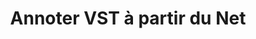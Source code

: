 ---
############################# Static ############################
layout: "auto-gen-annotation"

############################# Head ############################
head_title: "API d'annotation Net VST Annoter en C#"
head_description: "Net API pour créer et annoter des types d'annotations populaires à partir de VST, des images, des dessins et des formats de fichiers de documents."

############################# Header ############################
title: "Annoter VST à partir du Net"
description: ""
bg_image: "https://cms.admin.containerize.com/templates/aspose/App_Themes/V3/images/bg/header1.png"
bg_overlay: false
button:
    enable: true
    icon: "fas fa-arrow-down"
    label: "Télécharger la version d'essai gratuite"
    link: "https://downloads.groupdocs.com/annotation/net"

############################# About ############################
about:
    enable: true
    title: "À propos de GroupDocs.Annotation pour l'API Net"
    content: |
        GroupDocs.Annotation for Net API est une bibliothèque qui vous permet d'ajouter des annotations aux documents PDF, Word et autres sur Mac, Windows ou Ubuntu. [GroupDocs.Annotation for Net](/annotation/net) est une API Net native pour la gestion des annotations avec une prise en charge complète pour la création, l'ajout, la modification, la suppression, l'extraction et l'exportation d'annotations à partir d'images et de divers autres documents. La liste complète des formats de documents pris en charge que vous pouvez voir sur cette [page](https://docs.groupdocs.com/annotation/net/supported-document-formats/).
        Cette bibliothèque vous permet de travailler non seulement avec le document VST mais également avec de nombreux autres types de documents tels que Word, Excel, PowerPoint, les e-mails Outlook, Visio, Adobe, OpenDocument, OpenOffice, Photoshop, AutoCad et bien d'autres.
        L'API GroupDocs.Annotation for Net vous permet de créer et d'ajouter de nouvelles notes, de modifier des annotations, d'extraire des commentaires, des annotations et de les supprimer des documents. La bibliothèque prend en charge 13 types d'annotations différents, notamment Texte, Polyligne, Zone, Souligné, Point, Filigrane, Flèche, Ellipse, Remplacement de texte, Distance, Champ de texte, Rédaction de ressources en PDF, HTML, documents Microsoft Word, feuilles de calcul, diagrammes, présentations, dessins, images et de nombreux autres formats de fichiers.
        L'exemple (voir ci-dessous) montre comment travailler avec le document VST, dans cet exemple, vous pouvez voir les principales étapes de la façon de travailler avec GroupDocs.Annotation : configurer une licence, ouvrir un document avec lequel vous souhaitez travailler, créer un annotation, en ajoutant des objets de données pour définir les propriétés d'annotation en fonction de vos besoins et en enregistrant le résultat à l'endroit requis. Vous pouvez également consulter plus en détail les fonctionnalités prises en charge sur notre [page] github(https://github.com/groupdocs-annotation/GroupDocs.Annotation-for-.NET), ou dans notre produit [documentation](https ://docs.groupdocs.com/annotation/net/getting-started/).

############################# Steps ############################
howTo_Add:
steps_Add:
    enable: true
    title_left: "Étapes pour ajouter des annotations à VST dans Net"
    content_left: |
        [GroupDocs.Annotation](/annotation/net/) permet aux développeurs Internet d'ajouter facilement divers types d'annotations aux fichiers VST dans n'importe quelle application Internet en mettant en œuvre quelques étapes simples.
        *   Créez des objets de réponse avec un commentaire et une date.
        *   Créez un objet AreaAnnotation, définissez les options de zone et ajoutez des réponses.
        *   Créez un objet Annotator et ajoutez une annotation de zone.
        *   Enregistrez le fichier de sortie.
    title_right: "Configuration requise"
    content_right: |
        Les API GroupDocs.Annotation for Net sont prises en charge sur toutes les principales plateformes et systèmes d'exploitation. Avant d'exécuter le code ci-dessous, assurez-vous que les prérequis suivants sont installés sur votre système.
        *   Systèmes d'exploitation : Microsoft Windows, Linux, MacOS
        *   Environnements de développement : Visual Studio, Xamarin, MonoDevelop
        *   Frameworks : .NET Framework, .NET Standard, .NET Core, Mono
        *   Téléchargez la dernière version de GroupDocs.Annotation pour .NET à partir de [NuGet](https://www.nuget.org/packages/groupdocs.annotation)

############################# Preview ############################
preview_Add:
    enable: true
    title: Aperçu des annotations et exemple de code
    content: |
        ![Annotation preview image](https://docs.groupdocs.com/annotation/java/images/add-text-field-annotation.png)
    code: |
        ```cs
        //Add text field annotation to the document from local disk
        using (Annotator annotator = new Annotator("input.bmp"))
        {
            TextFieldAnnotation textField = new TextFieldAnnotation
            {
                BackgroundColor = 65535,
                Box = new Rectangle(100, 100, 100, 100),
                CreatedOn = DateTime.Now,
                Text = "Some text",
                FontColor = 65535,
                FontSize = 12,
                Message = "This is text field annotation",
                Opacity = 0.7,
                PageNumber = 0,
                PenStyle = PenStyle.Dot,
                PenWidth = 3,
                FontFamily = "Arial",
                TextHorizontalAlignment = HorizontalAlignment.Center,
                Replies = new List
                {
                    new Reply
                    {
                        Comment = "First comment",
                        RepliedOn = DateTime.Now
                    },
                    new Reply
                    {
                        Comment = "Second comment",
                        RepliedOn = DateTime.Now
                    }
                }
            };
            annotator.Add(textField);
            annotator.Save("result.bmp");
        }
        ```

############################# Steps ############################
howTo_Remove:
steps_Remove:
    enable: true
    title_left: "Étapes pour supprimer les annotations de VST dans Net"
    content_left: |
        [GroupDocs.Annotation](/annotation/net/) permet aux développeurs Internet de supprimer plus facilement les détails d'annotation des fichiers VST dans n'importe quelle application Internet en mettant en œuvre quelques étapes simples.
        *   Créez des objets de réponse avec un commentaire et une date.
        *   Instanciez l'objet SaveOptions et définissez AnnotationTypes = AnnotationType.None.
        *   Appelez la méthode save avec le chemin ou le flux de document résultant et l'objet SaveOptions.

############################# Preview ############################
preview_Remove:
    enable: true
    code: |
        ```cs
        // 1- How to remove annotation from document using annotation index
        
        using (Annotator annotator = new Annotator("result.bmp"))
        {
            annotator.Remove(0);
            annotator.Save("removed.bmp");
        }
        
        // 2- How to remove annotation from document using annotation object
        
        using (Annotator annotator = new Annotator("result.bmp"))
        {
            var tmp = annotator.Get();
            annotator.Remove(tmp[0]);
            annotator.Save("removed.bmp");
        }
        
        // 3- How to remove some annotations from document using list of ID’s
        
        using (Annotator annotator = new Annotator("result.bmp"))
        {
            var idList = new List{1, 2, 3};
            annotator.Remove(idList);
            annotator.Save("removed.bmp");
        }
        
        // 4- How to remove some annotations from document using list of annotations
        
        using (Annotator annotator = new Annotator("result.bmp"))
        {
            var tmp = annotator.Get();
            annotator.Remove(tmp);
            annotator.Save("removed.bmp");
        }
        ```

############################# Steps ############################
howTo_Edit:
steps_Edit:
    enable: true
    title_left: "Étapes pour modifier les annotations de VST dans Net"
    content_left: |
        [GroupDocs.Annotation](/annotation/net/) permet aux développeurs Internet de mettre à jour plus facilement diverses propriétés d'annotation à partir de fichiers VST dans n'importe quelle application Internet en mettant en œuvre quelques étapes simples.
        *   Instanciez l'objet Annotator avec le chemin d'accès au document d'entrée ou le flux avec LoadOptions instancié avec ImportAnnotations = true.
        *   Créez une implémentation AnnotationBase et définissez l'ID de l'annotation existante (si l'annotation avec cet ID n'est pas trouvée, rien ne sera modifié) ou la liste des chemins d'annotations (toutes les annotations existantes seront supprimées).
        *   Appelez la méthode de mise à jour de l'objet Annotator avec les annotations transmises.
        *   Appelez la méthode save avec le chemin ou le flux de document résultant et l'objet SaveOptions.

############################# Preview ############################
preview_Edit:
    enable: true
    code: |
        ```cs
        // open annotated document
        using (Annotator annotator = new Annotator("result.bmp"))
        {
            //assuming we are going to change some properties of existing annotation
                AreaAnnotation updated = new AreaAnnotation
                    {
                            // It's important to set existed annotation Id
                            Id = 1,
                            BackgroundColor = 255,
                            Box = new Rectangle(0, 0, 50, 200),
                            CreatedOn = DateTime.Now,
                            Message = "This is updated annotation",
                            Replies = new List
                            {
                                new Reply
                                {
                                    Comment = "Updated first comment",
                                    RepliedOn = DateTime.Now
                                },
                                new Reply
                                {
                                    Comment = "Updated second comment",
                                    RepliedOn = DateTime.Now
                                }
                            }
                        };
                // update annotation
                annotator.Update(updated);
                annotator.Save("result.bmp");
        }
        ```

############################# Steps ############################
howTo_Extract:
steps_Extract:
    enable: true
    title_left: "Étapes pour extraire les annotations de VST dans Net"
    content_left: |
        [GroupDocs.Annotation](/annotation/net/) permet aux développeurs Internet d'annoter facilement des documents et d'extraire des informations d'annotation à partir de fichiers VST dans n'importe quelle application Internet en mettant en œuvre quelques étapes simples.
        *   Créez des objets de réponse avec un commentaire et une date.
        *   Instanciez l'objet LoadOptions et appelez SetImportAnnotations avec l'argument true.
        *   Définissez une variable de type Liste.
        *   Appelez la méthode get et renvoyez le résultat à la variable ci-dessus.

############################# Preview ############################
preview_Extract:
    enable: true
    code: |
        ```cs
        // for using this example input file ("annotated.bmp") must be with annotations
        using (Annotator annotator = new Annotator("annotated.bmp"))
        {
            List annotations = annotator.Get();
            XmlSerializer formatter = new XmlSerializer(typeof(List));
            using (FileStream fs = new FileStream("annotations.xml", FileMode.Create))
            {
                fs.SetLength(0);
                formatter.Serialize(fs, annotations);
            }
        }
        ```

############################# Demos ############################
demos:
    enable: true
    title: "Démonstrations en direct pour ajouter, supprimer, modifier, extraire des annotations sur des documents et des images"
    content: |
        Ajoutez, supprimez, modifiez et extrayez des annotations dans le fichier VST dès maintenant en visitant le site Web [GroupDocs.Annotation Live Demos](https://products.groupdocs.app/annotation/family). La démo en direct présente les avantages suivants

############################# About Formats ############################
about_formats:
    enable: true
    format:
        # format loop
        - icon: "far fa-file-vst"
          title: "À propos du format de fichier VST"
          content: |
            Les fichiers avec l'extension VST sont des fichiers d'image vectorielle créés avec Microsoft Visio et servent de modèle pour créer d'autres fichiers. Ces fichiers de modèle sont au format de fichier binaire et contiennent la disposition et les paramètres par défaut utilisés pour la création de nouveaux dessins Visio. Lorsqu'un fichier VST est ouvert dans Microsoft Visio, il contient les paramètres existants pour continuer à travailler avec le document. En général, les fichiers Visio sont utilisés pour créer des dessins contenant des objets visuels, des organigrammes, un diagramme UML, un flux d'informations, des organigrammes, des diagrammes de logiciels, la disposition du réseau, des modèles de base de données, le mappage d'objets et d'autres informations similaires. Les fichiers générés à l'aide de Visio peuvent également être exportés vers différents formats de fichiers tels que PNG, BMP, PDF et autres.

          link: "https://docs.fileformat.com/image/vst/"

############################# More Formats ############################
more_formats:
    enable: true
    title: "Travailler avec d'autres formats de documents courants"
    content: |
        Mettez à jour les propriétés d'annotation de certains des formats de fichiers populaires, comme indiqué ci-dessous.
    format:
        # format loop
        - name: "Annotate PDF document"
          link: "https://products.groupdocs.com/annotation/net/pdf/"
          description: "Adobe Portable Document Format"

        # format loop
        - name: "Annotate DOC document"
          link: "https://products.groupdocs.com/annotation/net/doc/"
          description: "Microsoft Word Document"

        # format loop
        - name: "Annotate DOCM document"
          link: "https://products.groupdocs.com/annotation/net/docm/"
          description: "Microsoft Word Macro-Enabled Document"

        # format loop
        - name: "Annotate DOCX document"
          link: "https://products.groupdocs.com/annotation/net/docx/"
          description: "Microsoft Word Open XML Document"

        # format loop
        - name: "Annotate DOT document"
          link: "https://products.groupdocs.com/annotation/net/dot/"
          description: "Microsoft Word Document Template"

        # format loop
        - name: "Annotate DOTX document"
          link: "https://products.groupdocs.com/annotation/net/dotx/"
          description: "Word Open XML Document Template"

        # format loop
        - name: "Annotate RTF document"
          link: "https://products.groupdocs.com/annotation/net/rtf/"
          description: "Rich Text Document"

        # format loop
        - name: "Annotate ODT document"
          link: "https://products.groupdocs.com/annotation/net/odt/"
          description: "Open Document Text"

        # format loop
        - name: "Annotate XLS document"
          link: "https://products.groupdocs.com/annotation/net/xls/"
          description: "Microsoft Excel Binary File Format"

        # format loop
        - name: "Annotate XLSX document"
          link: "https://products.groupdocs.com/annotation/net/xlsx/"
          description: "Microsoft Excel Open XML Spreadsheet"

        # format loop
        - name: "Annotate XLSM document"
          link: "https://products.groupdocs.com/annotation/net/xlsm/"
          description: "Microsoft Excel Macro-Enabled Spreadsheet"

        # format loop
        - name: "Annotate XLSB document"
          link: "https://products.groupdocs.com/annotation/net/xlsb/"
          description: "Microsoft Excel Binary Worksheet"

        # format loop
        - name: "Annotate ODS document"
          link: "https://products.groupdocs.com/annotation/net/ods/"
          description: "Open Document Spreadsheet"

        # format loop
        - name: "Annotate PPT document"
          link: "https://products.groupdocs.com/annotation/net/ppt/"
          description: "PowerPoint Presentation"

        # format loop
        - name: "Annotate PPTX document"
          link: "https://products.groupdocs.com/annotation/net/pptx/"
          description: "PowerPoint Open XML Presentation"

        # format loop
        - name: "Annotate PPSX document"
          link: "https://products.groupdocs.com/annotation/net/ppsx/"
          description: "PowerPoint Open XML Slide Show"

        # format loop
        - name: "Annotate POTM document"
          link: "https://products.groupdocs.com/annotation/net/potm/"
          description: "Microsoft PowerPoint Template"

        # format loop
        - name: "Annotate PPTM document"
          link: "https://products.groupdocs.com/annotation/net/pptm/"
          description: "Microsoft PowerPoint Presentation"

        # format loop
        - name: "Annotate PPS document"
          link: "https://products.groupdocs.com/annotation/net/pps/"
          description: "Microsoft PowerPoint 97-2003 Slide Show"

        # format loop
        - name: "Annotate ODP document"
          link: "https://products.groupdocs.com/annotation/net/odp/"
          description: "OpenDocument Presentation"

        # format loop
        - name: "Annotate HTML document"
          link: "https://products.groupdocs.com/annotation/net/html/"
          description: "HyperText Markup Language"

        # format loop
        - name: "Annotate TIFF document"
          link: "https://products.groupdocs.com/annotation/net/tiff/"
          description: "Tagged Image File Format"

        # format loop
        - name: "Annotate JPEG document"
          link: "https://products.groupdocs.com/annotation/net/jpeg/"
          description: "JPEG Image"

        # format loop
        - name: "Annotate PNG document"
          link: "https://products.groupdocs.com/annotation/net/png/"
          description: "Portable Network Graphic"

        # format loop
        - name: "Annotate EML document"
          link: "https://products.groupdocs.com/annotation/net/eml/"
          description: "E-mail Message"

        # format loop
        - name: "Annotate MSG document"
          link: "https://products.groupdocs.com/annotation/net/msg/"
          description: "Microsoft Outlook E-mail Message"

        # format loop
        - name: "Annotate VSD document"
          link: "https://products.groupdocs.com/annotation/net/vsd/"
          description: "Microsoft Visio 2003-2010 Drawing"

        # format loop
        - name: "Annotate VSDX document"
          link: "https://products.groupdocs.com/annotation/net/vsdx/"
          description: "Microsoft Visio Drawing"

        # format loop
        - name: "Annotate VSS document"
          link: "https://products.groupdocs.com/annotation/net/vss/"
          description: "Microsoft Visio 2003-2010 Stencil"

        # format loop
        - name: "Annotate VST document"
          link: "https://products.groupdocs.com/annotation/net/vst/"
          description: "Microsoft Visio 2013 Stencil"

        # format loop
        - name: "Annotate DWG document"
          link: "https://products.groupdocs.com/annotation/net/dwg/"
          description: "Autodesk Design Data Formats"

        # format loop
        - name: "Annotate DXF document"
          link: "https://products.groupdocs.com/annotation/net/dxf/"
          description: "AutoCAD Drawing Interchange"

        # format loop
        - name: "Annotate DCM document"
          link: "https://products.groupdocs.com/annotation/net/dcm/"
          description: "Digital Imaging and Communications in Medicine"

        # format loop
        - name: "Annotate WMF document"
          link: "https://products.groupdocs.com/annotation/net/wmf/"
          description: "Windows Metafile"

        # format loop
        - name: "Annotate EMF document"
          link: "https://products.groupdocs.com/annotation/net/emf/"
          description: "Enhanced Metafile Format"


############################# Back to top ###############################
back_to_top:
    enable: true
---
